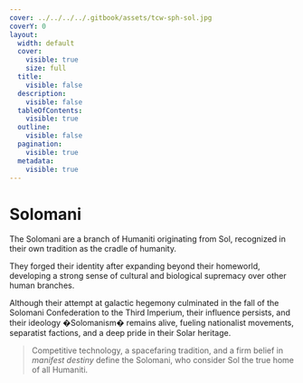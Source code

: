 ```yaml
---
cover: ../../../../.gitbook/assets/tcw-sph-sol.jpg
coverY: 0
layout:
  width: default
  cover:
    visible: true
    size: full
  title:
    visible: false
  description:
    visible: false
  tableOfContents:
    visible: true
  outline:
    visible: false
  pagination:
    visible: true
  metadata:
    visible: true
---
```


# Solomani

The Solomani are a branch of Humaniti originating from Sol, recognized in their own tradition as the cradle of humanity.

They forged their identity after expanding beyond their homeworld, developing a strong sense of cultural and biological supremacy over other human branches.

Although their attempt at galactic hegemony culminated in the fall of the Solomani Confederation to the Third Imperium, their influence persists, and their ideology �Solomanism� remains alive, fueling nationalist movements, separatist factions, and a deep pride in their Solar heritage.

> Competitive technology, a spacefaring tradition, and a firm belief in _manifest destiny_ define the Solomani, who consider Sol the true home of all Humaniti.
